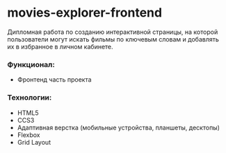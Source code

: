 # movies-explorer-frontend

Дипломная работа по созданию интерактивной страницы, на которой пользователи могут искать фильмы по ключевым словам и добавлять их в избранное в личном кабинете.

### Функционал:
+ Фронтенд часть проекта


### Технологии:
+ HTML5
+ CCS3
+ Адаптивная верстка (мобильные устройства, планшеты, десктопы)
+ Flexbox
+ Grid Layout